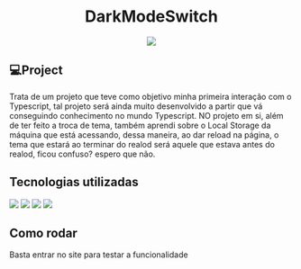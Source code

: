 <h1 align="center"> DarkModeSwitch </h1>
<div align='center'>
	<img src='https://camo.githubusercontent.com/ab1a18c3cd78f3716ed08faefbb7bfc11de454d517fe86911e84914418890e37/68747470733a2f2f696d672e736869656c64732e696f2f7374617469632f76313f6c6162656c3d6c6963656e7365266d6573736167653d4d495426636f6c6f723d343941413236266c6162656c436f6c6f723d303030303030'/>
</div>

## 💻Project
<p>
    Trata de um projeto que teve como objetivo minha primeira interação com o Typescript, tal projeto será ainda muito desenvolvido a partir que vá conseguindo conhecimento no mundo Typescript. NO projeto em si, além de ter feito a troca de     tema, também aprendi sobre o Local Storage da máquina que está acessando, dessa maneira, ao dar reload na página, o tema que estará ao terminar do realod será aquele que estava antes do realod, ficou confuso? espero que não.
</p>

## Tecnologias utilizadas
  <div>
    <img src="https://img.shields.io/badge/TypeScript-0D1117?style=for-the-badge&logo=typescript&logoColor=1572B6" />
    <img src="https://img.shields.io/badge/Node.js-0D1117?style=for-the-badge&logo=node.js&logoColor=#adff2f" />
    <img src="https://img.shields.io/badge/react-0D1117.svg?style=for-the-badge&logo=react&logoColor=%2361DAFB"/>
    <img src="https://img.shields.io/badge/Vite-0D1117.svg?style=for-the-badge&logo=vite"/>
  </div>
  
## Como rodar
  <p> Basta entrar no site para testar a funcionalidade </p>

